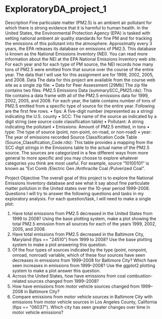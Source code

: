 # ExploratoryDA_project_1

Description
Fine particulate matter (PM2.5) is an ambient air pollutant for which there is strong evidence that it is harmful to human health. In the United States, the Environmental Protection Agency (EPA) is tasked with setting national ambient air quality standards for fine PM and for tracking the emissions of this pollutant into the atmosphere. Approximatly every 3 years, the EPA releases its database on emissions of PM2.5. This database is known as the National Emissions Inventory (NEI). You can read more information about the NEI at the EPA National Emissions Inventory web site.
For each year and for each type of PM source, the NEI records how many tons of PM2.5 were emitted from that source over the course of the entire year. The data that I will use for this assignment are for 1999, 2002, 2005, and 2008.
Data
The data for this project are available from the course web site as a single zip file:
•	Data for Peer Assessment [29Mb]
The zip file contains two files:
PM2.5 Emissions Data (summarySCC_PM25.rds): This file contains a data frame with all of the PM2.5 emissions data for 1999, 2002, 2005, and 2008. For each year, the table contains number of tons of PM2.5 emitted from a specific type of source for the entire year. Following are the first few rows.
•	fips: A five-digit number (represented as a string) indicating the U.S. county
•	SCC: The name of the source as indicated by a digit string (see source code classification table)
•	Pollutant: A string indicating the pollutant
•	Emissions: Amount of PM2.5 emitted, in tons
•	type: The type of source (point, non-point, on-road, or non-road)
•	year: The year of emissions recorded
Source Classification Code Table (Source_Classification_Code.rds): This table provides a mapping from the SCC digit strings in the Emissions table to the actual name of the PM2.5 source. The sources are categorized in a few different ways from more general to more specific and you may choose to explore whatever categories you think are most useful. For example, source “10100101” is known as “Ext Comb /Electric Gen /Anthracite Coal /Pulverized Coal”.

Project Objective
The overall goal of this project is to explore the National Emissions Inventory database and see what it say about fine particulate matter pollution in the United states over the 10-year period 1999–2008.
Questions
I will try to answer the following questions and tasks in my exploratory analysis. For each question/task, I will need to make a single plot. 
1.	Have total emissions from PM2.5 decreased in the United States from 1999 to 2008? Using the base plotting system, make a plot showing the total PM2.5 emission from all sources for each of the years 1999, 2002, 2005, and 2008.
2.	Have total emissions from PM2.5 decreased in the Baltimore City, Maryland (fips == "24510") from 1999 to 2008? Use the base plotting system to make a plot answering this question.
3.	Of the four types of sources indicated by the type (point, nonpoint, onroad, nonroad) variable, which of these four sources have seen decreases in emissions from 1999–2008 for Baltimore City? Which have seen increases in emissions from 1999–2008? Use the ggplot2 plotting system to make a plot answer this question.
4.	Across the United States, how have emissions from coal combustion-related sources changed from 1999–2008?
5.	How have emissions from motor vehicle sources changed from 1999–2008 in Baltimore City?
6.	Compare emissions from motor vehicle sources in Baltimore City with emissions from motor vehicle sources in Los Angeles County, California (fips == "06037"). Which city has seen greater changes over time in motor vehicle emissions?

